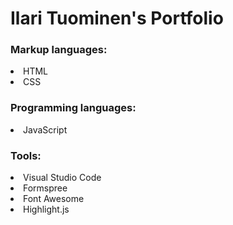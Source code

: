 <div align="left">
          <h1> Ilari Tuominen's Portfolio </h1>
          <h3> Markup languages: </h3>
          <li>HTML</li>
          <li>CSS</li>
          <h3>Programming languages:</h3>
          <li>JavaScript</li>
          <h3>Tools:</h3>
          <li>Visual Studio Code</li>
          <li>Formspree</li>
          <li>Font Awesome</li>
          <li>Highlight.js</li>
    </div>
